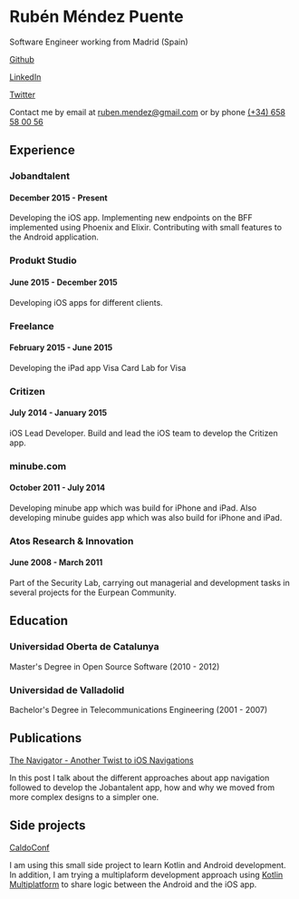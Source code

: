 # Rubén Méndez Puente

Software Engineer working from Madrid (Spain)

[Github](https://github.com/caldofran)

[LinkedIn](https://www.linkedin.com/in/rubenmendezp/)

[Twitter](https://twitter.com/Karpov)

Contact me by email at [ruben.mendez@gmail.com](mailto:ruben.mendez@gmail.com) or by phone [(+34) 658 58 00 56](tel:+34658580056)

## Experience

### Jobandtalent
#### December 2015 - Present
Developing the iOS app.
Implementing new endpoints on the BFF implemented using Phoenix and Elixir.
Contributing with small features to the Android application.

### Produkt Studio
#### June 2015 - December 2015
Developing iOS apps for different clients.

### Freelance
#### February 2015 - June 2015
Developing the iPad app Visa Card Lab for Visa 

### Critizen
#### July 2014 - January 2015
iOS Lead Developer. Build and lead the iOS team to develop the Critizen app.

### minube.com
#### October 2011 - July 2014
Developing minube app which was build for iPhone and iPad. Also developing minube guides app which was also build for iPhone and iPad.

### Atos Research & Innovation
#### June 2008 - March 2011
Part of the Security Lab, carrying out managerial and development tasks in several projects for the Eurpean Community.

## Education

### Universidad Oberta de Catalunya
Master's Degree in Open Source Software (2010 - 2012)

### Universidad de Valladolid
Bachelor's Degree in Telecommunications Engineering (2001 - 2007)

## Publications

[The Navigator - Another Twist to iOS Navigations](https://jobandtalent.engineering/the-navigator-420b24fc57da?source=friends_link&sk=a0dbbedd3f087f0750a3cdc072e679d3)

In this post I talk about the different approaches about app navigation followed to develop the Jobantalent app, how and why we moved from more complex designs to a simpler one. 

## Side projects

[CaldoConf](https://github.com/caldofran/caldoconf-mobile)

I am using this small side project to learn Kotlin and Android development. In addition, I am trying a multiplaform development approach using [Kotlin Multiplatform](https://kotlinlang.org/lp/mobile/) to share logic between the Android and the iOS app.


